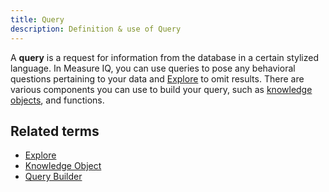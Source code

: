 ```yaml
---
title: Query 
description: Definition & use of Query 
---
```

A **query** is a request for information from the database in a certain stylized language. In Measure IQ, you can use queries to pose any behavioral questions pertaining to your data and [Explore](../../../../measure_iq/glossary/explore) to omit results. There are various components you can use to build your query, such as [knowledge objects](../knowledge-object-knob), and functions. 

## Related terms

- [Explore](../explore)
- [Knowledge Object](../knowledge-object-knob)
- [Query Builder](../query-builder)